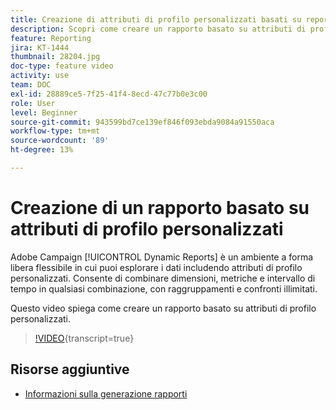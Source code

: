 ```yaml
---
title: Creazione di attributi di profilo personalizzati basati su report
description: Scopri come creare un rapporto basato su attributi di profilo personalizzati.
feature: Reporting
jira: KT-1444
thumbnail: 28204.jpg
doc-type: feature video
activity: use
team: DOC
exl-id: 28889ce5-7f25-41f4-8ecd-47c77b0e3c00
role: User
level: Beginner
source-git-commit: 943599bd7ce139ef846f093ebda9084a91550aca
workflow-type: tm+mt
source-wordcount: '89'
ht-degree: 13%

---
```


# Creazione di un rapporto basato su attributi di profilo personalizzati

Adobe Campaign [!UICONTROL Dynamic Reports] è un ambiente a forma libera flessibile in cui puoi esplorare i dati includendo attributi di profilo personalizzati. Consente di combinare dimensioni, metriche e intervallo di tempo in qualsiasi combinazione, con raggruppamenti e confronti illimitati.

Questo video spiega come creare un rapporto basato su attributi di profilo personalizzati.

>[!VIDEO](https://video.tv.adobe.com/v/28204?learn=on){transcript=true}

## Risorse aggiuntive

* [Informazioni sulla generazione rapporti](https://experienceleague.adobe.com/docs/campaign-standard/using/reporting/about-reporting/about-dynamic-reports.html?lang=en)
